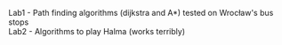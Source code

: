 Lab1 - Path finding algorithms (dijkstra and A*) tested on Wrocław's bus stops <br>
Lab2 - Algorithms to play Halma (works terribly)
